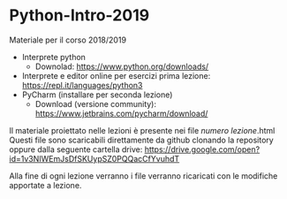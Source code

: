 # Python-Intro-2019
Materiale per il corso 2018/2019 

- Interprete python 
  - Downolad: https://www.python.org/downloads/
- Interprete e editor online per esercizi prima lezione: https://repl.it/languages/python3
- PyCharm (installare per seconda lezione)
  - Download (versione community): https://www.jetbrains.com/pycharm/download/

Il materiale proiettato nelle lezioni è presente nei file *numero lezione*.html
Questi file sono scaricabili direttamente da github clonando la repository oppure dalla seguente cartella drive: https://drive.google.com/open?id=1v3NIWEmJsDfSKUypSZ0PQQacCfYvuhdT

Alla fine di ogni lezione verranno i file verranno ricaricati con le modifiche apportate a lezione.
